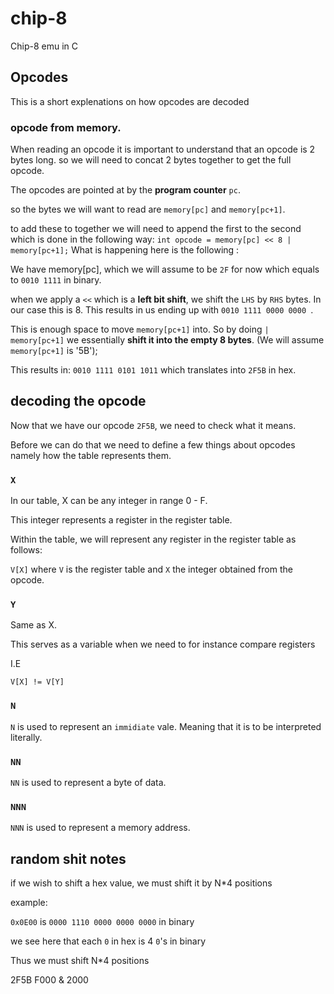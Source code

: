 # chip-8
Chip-8 emu in C


## Opcodes
This is a short explenations on how opcodes are decoded


### opcode from memory.

When reading an opcode it is important to understand that an opcode is 2 bytes long. so we will need to concat 2 bytes together to get the full opcode.

The opcodes are pointed at by the **program counter** `pc`.

so the bytes we will want to read are
`memory[pc]` and `memory[pc+1]`.

to add these to together we will need to append the first to the second which is done in the following way: 
`int opcode = memory[pc] << 8 | memory[pc+1];`
What is happening here is the following :

We have memory[pc], which we will assume to be `2F` for now which equals to `0010 1111` in binary.

when we apply a `<<` which is a **left bit shift**, we shift the `LHS` by `RHS` bytes.
In our case this is 8. This results in us ending up with `0010 1111 0000 0000 `.

This is enough space to move `memory[pc+1]` into. So by doing `| memory[pc+1]` we essentially **shift it into the empty 8 bytes**. (We will assume `memory[pc+1]` is '5B');

This results in: `0010 1111 0101 1011` which translates into `2F5B` in hex.

## decoding the opcode

Now that we have our opcode `2F5B`, we need to check what it means.


Before we can do that we need to define a few things about opcodes namely how the table represents them.

### `X`

In our table, X can be any integer in range 0 - F.

This integer represents a register in the register table.

Within the table, we will represent any register in the register table as follows:

`V[X]` where `V` is the register table and `X` the integer obtained from the opcode.

### `Y`

Same as X.

This serves as a variable when we need to for instance compare registers

I.E

`V[X] != V[Y]`

### `N`

`N` is used to represent an `immidiate` vale. Meaning that it is to be interpreted literally.

### `NN`

`NN` is used to represent a byte of data.

### `NNN`

`NNN` is used to represent a memory address.






## random shit notes

if we wish to shift a hex value, we must shift it by N*4 positions

example:


`0x0E00` is `0000 1110 0000 0000 0000` in binary

we see here that each `0` in hex is 4  `0`'s in binary

Thus we must shift N*4 positions






2F5B
F000 &
2000